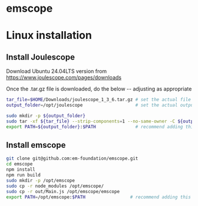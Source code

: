 # emscope

# Linux installation

## Install Joulescope

Download Ubuntu 24.04LTS version from https://www.joulescope.com/pages/downloads

Once the .tar.gz file is downloaded, do the below -- adjusting as appropriate

``` bash
tar_file=$HOME/Downloads/joulescope_1_3_6.tar.gz # set the actual file path here
output_folder=/opt/joulescope                    # set the actual output folder here

sudo mkdir -p ${output_folder}
sudo tar -xf ${tar_file} --strip-components=1 --no-same-owner -C ${output_folder}
export PATH=${output_folder}:$PATH               # recommend adding this line to your $HOME/.bashrc file
```

## Install emscope

``` bash
git clone git@github.com:em-foundation/emscope.git
cd emscope
npm install
npm run build
sudo mkdir -p /opt/emscope
sudo cp -r node_modules /opt/emscope/
sudo cp -r out/Main.js /opt/emscope/emscope
export PATH=/opt/emscope:$PATH                 # recommend adding this line to your $HOME/.bashrc file
```
